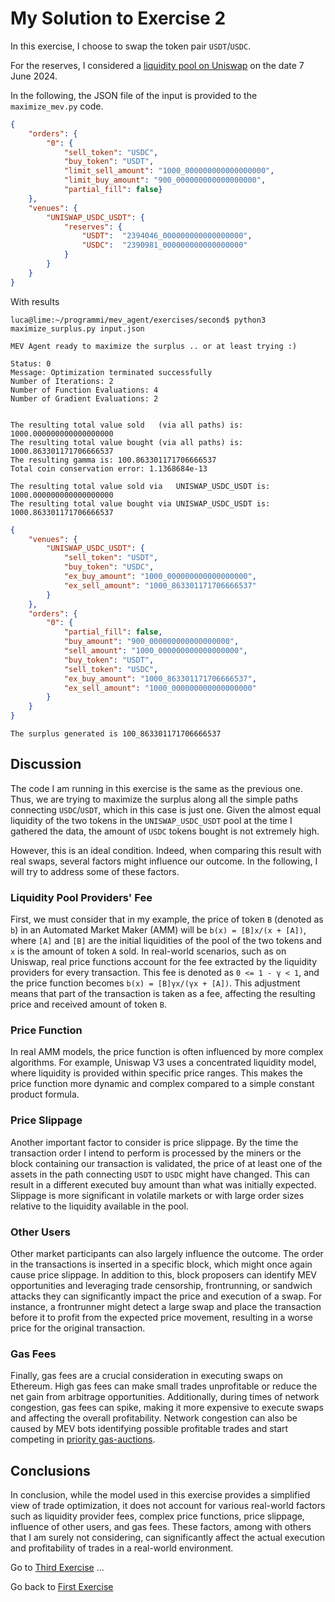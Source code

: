 # My Solution to Exercise 2

In this exercise, I choose to swap the token pair `USDT`/`USDC`.

For the reserves, I considered a [liquidity pool on Uniswap](https://v2.info.uniswap.org/pair/0x3041cbd36888becc7bbcbc0045e3b1f144466f5f) on the date 7 June 2024.

In the following, the JSON file of the input is provided to the `maximize_mev.py` code.

```json
{
    "orders": {
        "0": {
            "sell_token": "USDC",
            "buy_token": "USDT",
            "limit_sell_amount": "1000_000000000000000000",
            "limit_buy_amount": "900_000000000000000000",
            "partial_fill": false}
    },
    "venues": {
        "UNISWAP_USDC_USDT": {
            "reserves": {
                "USDT":  "2394046_000000000000000000",
                "USDC":  "2390981_000000000000000000"
            }
        }
    }
}
```

With results 

```console
luca@lime:~/programmi/mev_agent/exercises/second$ python3 maximize_surplus.py input.json 
 
MEV Agent ready to maximize the surplus .. or at least trying :)
 
Status: 0
Message: Optimization terminated successfully
Number of Iterations: 2
Number of Function Evaluations: 4
Number of Gradient Evaluations: 2
 
 
The resulting total value sold   (via all paths) is: 1000.000000000000000000
The resulting total value bought (via all paths) is: 1000.863301171706666537
The resulting gamma is: 100.863301171706666537
Total coin conservation error: 1.1368684e-13
 
The resulting total value sold via   UNISWAP_USDC_USDT is: 1000.000000000000000000
The resulting total value bought via UNISWAP_USDC_USDT is: 1000.863301171706666537
```
```json
{
    "venues": {
        "UNISWAP_USDC_USDT": {
            "sell_token": "USDT",
            "buy_token": "USDC",
            "ex_buy_amount": "1000_000000000000000000",
            "ex_sell_amount": "1000_863301171706666537"
        }
    },
    "orders": {
        "0": {
            "partial_fill": false,
            "buy_amount": "900_000000000000000000",
            "sell_amount": "1000_000000000000000000",
            "buy_token": "USDT",
            "sell_token": "USDC",
            "ex_buy_amount": "1000_863301171706666537",
            "ex_sell_amount": "1000_000000000000000000"
        }
    }
}
```
```
The surplus generated is 100_863301171706666537
```

## Discussion
The code I am running in this exercise is the same as the previous one. Thus, we are trying to maximize the surplus along all the simple paths connecting `USDC`/`USDT`, which in this case is just one. 
Given the almost equal liquidity of the two tokens in the `UNISWAP_USDC_USDT` pool at the time I gathered the data, the amount of `USDC` tokens bought is not extremely high.

However, this is an ideal condition. 
Indeed, when comparing this result with real swaps, several factors might influence our outcome. In the following, I will try to address some of these factors.

### Liquidity Pool Providers' Fee
First, we must consider that in my example, the price of token `B` (denoted as `b`) in an Automated Market Maker (AMM) will be `b(x) = [B]x/(x + [A])`, where `[A]` and `[B]` are the initial liquidities of the pool of the two tokens and `x` is the amount of token `A` sold. In real-world scenarios, such as on Uniswap, real price functions account for the fee extracted by the liquidity providers for every transaction. This fee is denoted as `0 <= 1 - γ < 1`, and the price function becomes `b(x) = [B]γx/(γx + [A])`. This adjustment means that part of the transaction is taken as a fee, affecting the resulting price and received amount of token `B`.

### Price Function
In real AMM models, the price function is often influenced by more complex algorithms. For example, Uniswap V3 uses a concentrated liquidity model, where liquidity is provided within specific price ranges. This makes the price function more dynamic and complex compared to a simple constant product formula.

### Price Slippage
Another important factor to consider is price slippage. By the time the transaction order I intend to perform is processed by the miners or the block containing our transaction is validated, the price of at least one of the assets in the path connecting `USDT` to `USDC` might have changed. This can result in a different executed buy amount than what was initially expected. Slippage is more significant in volatile markets or with large order sizes relative to the liquidity available in the pool.

### Other Users
Other market participants can also largely influence the outcome. The order in the transactions is inserted in a specific block, which might once again cause price slippage. In addition to this, block proposers can identify MEV opportunities 
and leveraging trade censorship, frontrunning, or sandwich attacks they can significantly impact the price and execution of a swap. For instance, a frontrunner might detect a large swap and place the transaction before it to profit from the expected price movement, resulting in a worse price for the original transaction.

### Gas Fees
Finally, gas fees are a crucial consideration in executing swaps on Ethereum. High gas fees can make small trades unprofitable or reduce the net gain from arbitrage opportunities. Additionally, during times of network congestion, gas fees can spike, making it more expensive to execute swaps and affecting the overall profitability. Network congestion can also be caused by MEV bots identifying possible profitable trades and start competing in [priority gas-auctions](https://arxiv.org/abs/1904.05234).

## Conclusions
In conclusion, while the model used in this exercise provides a simplified view of trade optimization, it does not account for various real-world factors such as liquidity provider fees, complex price functions, price slippage, influence of other users, and gas fees. These factors, among with others that I am surely not considering, can significantly affect the actual execution and profitability of trades in a real-world environment.

Go to [Third Exercise](../third/Exercise3.md) ...

Go back to [First Exercise](../first/Exercise1.md)
